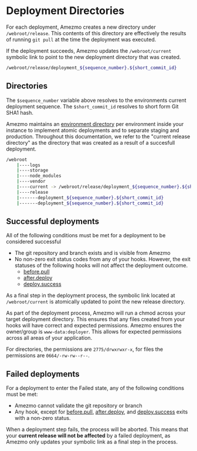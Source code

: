 # Deployment Directories

For each deployment, Amezmo creates a new directory under `/webroot/release`. This contents of this directory 
are effectively the results of running `git pull` at the time the deployment was executed.

If the deployment succeeds, Amezmo updates the `/webroot/current` symbolic link to point to the
new deployment directory that was created.

```bash
/webroot/release/deployment_${sequence_number}.${short_commit_id}
```

## Directories

The `$sequence_number` variable above resolves to the environments current deployment sequence. The `$short_commit_id` resolves to short form Git SHA1 hash. 

Amezmo maintains an [environment directory](/docs/environments/environment-directory) per environment
inside your instance to implement atomic deployments and to separate staging and production.
Throughout this documentation,
we refer to the "current release directory" as the directory that was created as a result of a succesfull deployment.

```bash
/webroot
    |----logs
    |----storage
    |----node_modules
    |----vendor
    |----current -> /webroot/release/deployment_${sequence_number}.${short_commit_id}
    |----release
    |-------deployment_${sequence_number}.${short_commit_id}
    |-------deployment_${sequence_number}.${short_commit_id}
```

## Successful deployments

All of the following conditions must be met for a deployment to be considered successful

- The git repository and branch exists and is visible from Amezmo
-  No non-zero exit status codes from any of your hooks. However, the exit statuses of the following hooks will not affect the deployment outcome.
    - [before.pull](/docs/deployments/hooks/before-pull)
    - [after.deploy](/docs/deployments/hooks/after-deploy)
    - [deploy.success](/docs/deployments/deploy-success)

As a final step in the deployment process, the symbolic link located at `/webroot/current`
is atomically updated to point the new release directory.

As part of the deployment process, Amezmo will run a chmod across your target deployment directory. This ensures that
any files created from your hooks will have correct and expected permissions. Amezmo ensures the owner/group is
`www-data:deployer`. This allows for expected permissions across all areas of your application.

For directories, the permissions are `2775/drwxrwxr-x`, for files the permissions are `0664/-rw-rw--r--`.

## Failed deployments
For a deployment to enter the Failed state, any of the following conditions must be met:

- Amezmo cannot validate the git repository or branch
- Any hook, except for <a href="/docs/deployments/hooks/before-pull">before.pull</a>,
        <a href="/docs/deployments/hooks/after-deploy">after.deploy</a>, and
        <a href="/docs/deployments/hooks/deploy-success">deploy.success</a>
        exits with a non-zero status.

When a deployment step fails, the process will be aborted. This means that your 
**current release will not be   affected** by a failed deployment, as Amezmo only updates your symbolic link as a final step in the process.


